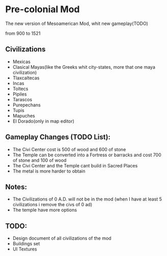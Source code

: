 # Pre-colonial Mod

The new version of Mesoamerican Mod, whit new gameplay(TODO)

from 900 to 1521

## Civilizations

- Mexicas
- Clasical Mayas(like the Greeks whit city-states, more that one maya civilization)
- Tlaxcaltecas
- Incas
- Toltecs
- Pipiles
- Tarascos
- Purepechans
- Tupis
- Mapuches
- El Dorado(only in map editor)

## Gameplay Changes (TODO List):
- The Civi Center cost  is 500 of wood and 600 of stone
- The Temple can be converted into a Fortress or barracks and cost 700 of stone and 100 of wood
- The Civi Center and the Temple cant build in Sacred Places
- The metal is more harder to obtain

## Notes:

- The Civilizations of 0 A.D. will not be in the mod (when I have at least 5 civilizations i remove the civs  of 0 ad)
- The temple have more options

## TODO:
- Design document of all civilizations of the mod
- Buildings set
- UI Textures
